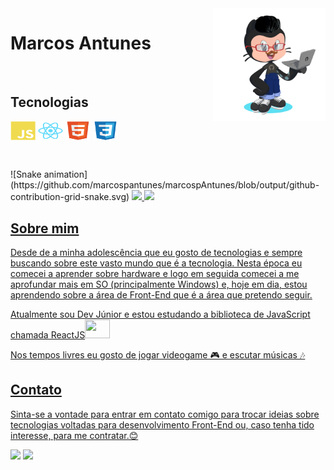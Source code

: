 
<img align="right" alt="Marcos-cat" height="180" width="180" src="https://github.com/MarcospAntunes/MarcospAntunes/blob/main/octocat-1691594313709.png">
<h1 align="left">Marcos Antunes</h1><br>

<div style="display: inline_block">
  <h2>Tecnologias</h2>
  <img align="center" alt="Marcos-Js" height="30" width="40" src="https://raw.githubusercontent.com/devicons/devicon/master/icons/javascript/javascript-plain.svg">
  <img align="center" alt="Marcos-React" height="30" width="40" src="https://raw.githubusercontent.com/devicons/devicon/master/icons/react/react-original.svg">
  <img align="center" alt="Marcos-HTML" height="30" width="40" src="https://raw.githubusercontent.com/devicons/devicon/master/icons/html5/html5-original.svg">
  <img align="center" alt="Marcos-CSS" height="30" width="40" src="https://raw.githubusercontent.com/devicons/devicon/master/icons/css3/css3-original.svg">
</div>
<br>

##

<div>
  ![Snake animation](https://github.com/marcospantunes/marcospAntunes/blob/output/github-contribution-grid-snake.svg)
  
  <a href="https://github.com/marcospantunes">
  <img height="180em" loading="lazy" height="180em" src="https://github-readme-stats.vercel.app/api?username=marcospantunes&show_icons=true&theme=dracula&include_all_commits=true&count_private=true"/>
  <img height="180em" loading="lazy" height="180em" src="https://github-readme-stats.vercel.app/api/top-langs/?username=marcospantunes&layout=compact&langs_count=7&theme=dracula"/>
</div>

<div>
  <h2>Sobre mim</h2>
  <p>Desde de a minha adolescência que eu gosto de tecnologias e sempre buscando sobre este vasto mundo que é a tecnologia. Nesta época eu comecei a aprender sobre hardware e logo em seguida comecei a me aprofundar mais em SO (principalmente Windows) e, hoje em dia, estou aprendendo sobre a área de Front-End que é a área que pretendo seguir.</p>
<p>Atualmente sou Dev Júnior e estou estudando a biblioteca de JavaScript chamada ReactJS<img src="https://cdn.jsdelivr.net/gh/devicons/devicon/icons/react/react-original.svg" height="30" width="40"/></p>
<p>Nos tempos livres eu gosto de jogar videogame 🎮 e escutar músicas 🎶</p>
  
</div>
    
<div>
  <h2>Contato</h2>
  <p>Sinta-se a vontade para entrar em contato comigo para trocar ideias sobre tecnologias voltadas para desenvolvimento Front-End ou, caso tenha tido interesse, para me contratar.😊</p>
  <a href = "mailto:marcospantunes203@gmail.com"><img src="https://img.shields.io/badge/-Gmail-%23333?style=for-the-badge&logo=gmail&logoColor=white" target="_blank"></a>
  <a href="https://www.linkedin.com/in/marcos-paulo-silva-antunes" target="_blank"><img src="https://img.shields.io/badge/-LinkedIn-%230077B5?style=for-the-badge&logo=linkedin&logoColor=white" target="_blank"></a> 
  
</div>
